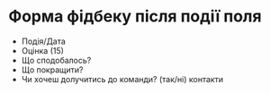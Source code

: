 ﻿# Форма фідбеку після події  поля
- Подія/Дата
- Оцінка (15)
- Що сподобалось?
- Що покращити?
- Чи хочеш долучитись до команди? (так/ні)  контакти

